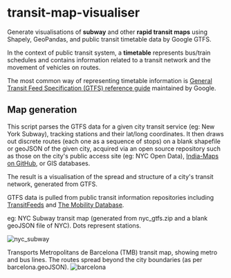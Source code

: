 # transit-map-visualiser
Generate visualisations of **subway** and other **rapid transit maps** using Shapely, GeoPandas, and public transit timetable data by Google GTFS.

In the context of public transit system, a **timetable** represents bus/train schedules and contains information related to a transit network and the movement of vehicles on routes. 


The most common way of representing timetable information is [General Transit Feed Specification (GTFS) reference guide](https://developers.google.com/transit/gtfs/reference) maintained by Google.

## Map generation
This script parses the GTFS data for a given city transit service (eg: New York Subway), tracking stations and their lat/long coordinates. It then draws out discrete routes (each one as a sequence of stops) on a blank shapefile or geoJSON of the given city, acquired via an open source repository such as those on the city's public access site (eg: NYC Open Data), [India-Maps on GitHub](https://github.com/mickeykedia/India-Maps), or GIS databases.

The result is a visualisation of the spread and structure of a city's transit network, generated from GTFS.
 
GTFS data is pulled from public transit information repositories including [TransitFeeds](https://transitfeeds.com) and [The Mobility Database](https://database.mobilitydata.org/#h.iqo2575mk6q).



eg: NYC Subway transit map (generated from nyc_gtfs.zip and a blank geoJSON file of NYC). Dots represent stations.

![nyc_subway](https://user-images.githubusercontent.com/65803868/206926321-57299459-2eb1-403a-aa2f-09142eb6c6aa.png)



Transports Metropolitans de Barcelona (TMB) transit map, showing metro and bus lines. The routes spread beyond the city boundaries (as per barcelona.geoJSON).
![barcelona](https://user-images.githubusercontent.com/65803868/206997180-e6fc474e-76d5-4efa-a685-3da207101ffa.png)
